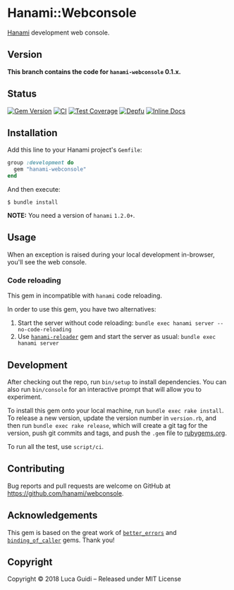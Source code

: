 # Hanami::Webconsole

[Hanami](http://hanamirb.org) development web console.

## Version

**This branch contains the code for `hanami-webconsole` 0.1.x.**

## Status

[![Gem Version](https://badge.fury.io/rb/hanami-webconsole.svg)](https://badge.fury.io/rb/hanami-webconsole)
[![CI](https://github.com/hanami/webconsole/workflows/ci/badge.svg?branch=0.1.x)](https://github.com/hanami/webconsole/actions?query=workflow%3Aci+branch%3A0.1.x)
[![Test Coverage](https://codecov.io/gh/hanami/webconsole/branch/0.1.x/graph/badge.svg)](https://codecov.io/gh/hanami/webconsole)
[![Depfu](https://badges.depfu.com/badges/a8545fb67cf32a2c75b6227bc0821027/overview.svg)](https://depfu.com/github/hanami/webconsole?project=Bundler)
[![Inline Docs](http://inch-ci.org/github/hanami/webconsole.svg)](http://inch-ci.org/github/hanami/webconsole)

## Installation

Add this line to your Hanami project's `Gemfile`:

```ruby
group :development do
  gem "hanami-webconsole"
end
```

And then execute:

```shell
$ bundle install
```

**NOTE:** You need a version of `hanami` `1.2.0+`.

## Usage

When an exception is raised during your local development in-browser, you'll see the web console.

### Code reloading

This gem in incompatible with `hanami` code reloading.

In order to use this gem, you have two alternatives:

  1. Start the server without code reloading: `bundle exec hanami server --no-code-reloading`
  1. Use [`hanami-reloader`](https://rubygems.org/gems/hanami-reloader) gem and start the server as usual: `bundle exec hanami server`

## Development

After checking out the repo, run `bin/setup` to install dependencies.
You can also run `bin/console` for an interactive prompt that will allow you to experiment.

To install this gem onto your local machine, run `bundle exec rake install`. To release a new version, update the version number in `version.rb`, and then run `bundle exec rake release`, which will create a git tag for the version, push git commits and tags, and push the `.gem` file to [rubygems.org](https://rubygems.org).

To run all the test, use `script/ci`.

## Contributing

Bug reports and pull requests are welcome on GitHub at https://github.com/hanami/webconsole.

## Acknowledgements

This gem is based on the great work of [`better_errors`](https://rubygems.org/gems/better_errors) and [`binding_of_caller`](https://rubygems.org/gems/binding_of_caller) gems. Thank you!

## Copyright

Copyright © 2018 Luca Guidi – Released under MIT License
